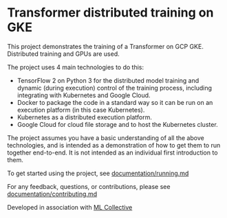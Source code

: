 # Transformer distributed training on GKE

This project demonstrates the training of a Transformer on GCP GKE.
Distributed training and GPUs are used.

The project uses 4 main technologies to do this:
- TensorFlow 2 on Python 3 for the distributed model training and dynamic
 (during execution) control of the training process, including integrating with
  Kubernetes and Google Cloud.
- Docker to package the code in a standard way so it can be run on an execution
  platform (in this case Kubernetes).
- Kubernetes as a distributed execution platform.
- Google Cloud for cloud file storage and to host the Kubernetes cluster.

The project assumes you have a basic understanding of all the above
technologies, and is intended as a demonstration of how to get them to run
together end-to-end. It is not intended as an individual first introduction to
them.

To get started using the project, see
[documentation/running.md](documentation/running.md)

For any feedback, questions, or contributions, please see
[documentation/contributing.md](documentation/contributing.md)

Developed in association with [ML Collective](https://mlcollective.org/)